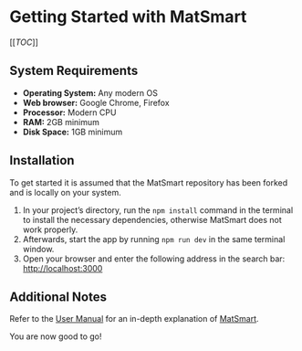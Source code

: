 # Getting Started with MatSmart

[[_TOC_]]

## System Requirements

* **Operating System:** Any modern OS
* **Web browser:** Google Chrome, Firefox
* **Processor:** Modern CPU
* **RAM:** 2GB minimum
* **Disk Space:** 1GB minimum

## Installation

To get started it is assumed that the MatSmart repository has been forked and is locally on your system.

1. In your project’s directory, run the `npm install` command in the terminal to install the necessary dependencies, otherwise MatSmart does not work properly.
2. Afterwards, start the app by running `npm run dev` in the same terminal window.
3. Open your browser and enter the following address in the search bar: [http://localhost:3000](http://localhost:3000)

## Additional Notes

Refer to the [User Manual](https://gitlab.stud.idi.ntnu.no/idatt1005_2024_group4/idatt-1005-2024-group-4-project/-/wikis/System/User-Manual-for-MatSmart) for an in-depth explanation of [MatSmart](https://gitlab.stud.idi.ntnu.no/idatt1005_2024_group4/idatt-1005-2024-group-4-project/-/wikis/home).

You are now good to go!